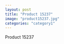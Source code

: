 ```yaml
---
layout: post
title: "Product 15237"
image: "product15237.jpg"
categories: "category1"
---
```

Product 15237
